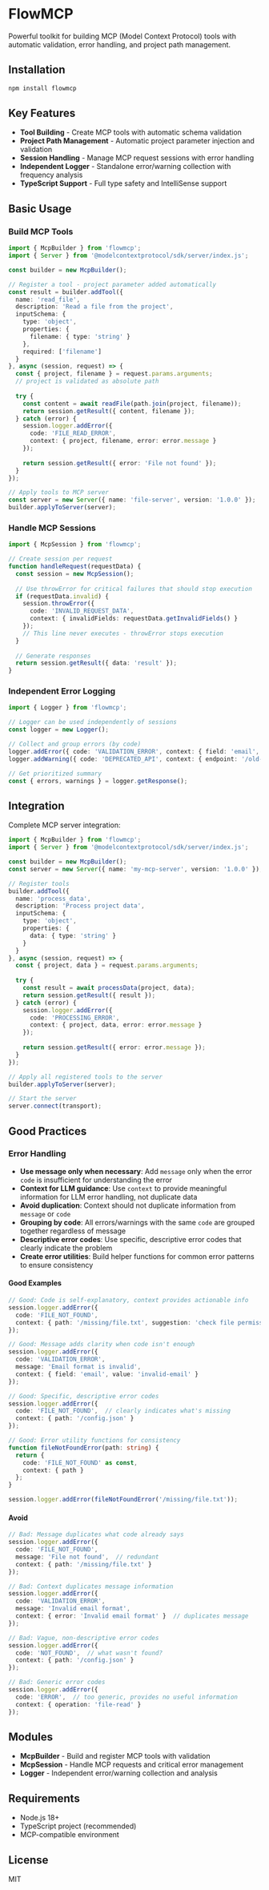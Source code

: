 # FlowMCP

Powerful toolkit for building MCP (Model Context Protocol) tools with automatic validation, error handling, and project path management.

## Installation

```bash
npm install flowmcp
```

## Key Features

- **Tool Building** - Create MCP tools with automatic schema validation  
- **Project Path Management** - Automatic project parameter injection and validation
- **Session Handling** - Manage MCP request sessions with error handling
- **Independent Logger** - Standalone error/warning collection with frequency analysis
- **TypeScript Support** - Full type safety and IntelliSense support

## Basic Usage

### Build MCP Tools

```typescript
import { McpBuilder } from 'flowmcp';
import { Server } from '@modelcontextprotocol/sdk/server/index.js';

const builder = new McpBuilder();

// Register a tool - project parameter added automatically
const result = builder.addTool({
  name: 'read_file',
  description: 'Read a file from the project',
  inputSchema: {
    type: 'object',
    properties: {
      filename: { type: 'string' }
    },
    required: ['filename']
  }
}, async (session, request) => {
  const { project, filename } = request.params.arguments;
  // project is validated as absolute path
  
  try {
    const content = await readFile(path.join(project, filename));
    return session.getResult({ content, filename });
  } catch (error) {
    session.logger.addError({
      code: 'FILE_READ_ERROR',
      context: { project, filename, error: error.message }
    });
    
    return session.getResult({ error: 'File not found' });
  }
});

// Apply tools to MCP server
const server = new Server({ name: 'file-server', version: '1.0.0' });
builder.applyToServer(server);
```

### Handle MCP Sessions

```typescript
import { McpSession } from 'flowmcp';

// Create session per request
function handleRequest(requestData) {
  const session = new McpSession();
  
  // Use throwError for critical failures that should stop execution
  if (requestData.invalid) {
    session.throwError({
      code: 'INVALID_REQUEST_DATA',
      context: { invalidFields: requestData.getInvalidFields() }
    });
    // This line never executes - throwError stops execution
  }
  
  // Generate responses
  return session.getResult({ data: 'result' });
}
```

### Independent Error Logging

```typescript
import { Logger } from 'flowmcp';

// Logger can be used independently of sessions
const logger = new Logger();

// Collect and group errors (by code)
logger.addError({ code: 'VALIDATION_ERROR', context: { field: 'email', format: 'invalid' } });
logger.addWarning({ code: 'DEPRECATED_API', context: { endpoint: '/old-api', replacement: '/v2/api' } });

// Get prioritized summary
const { errors, warnings } = logger.getResponse();
```

## Integration

Complete MCP server integration:

```typescript
import { McpBuilder } from 'flowmcp';
import { Server } from '@modelcontextprotocol/sdk/server/index.js';

const builder = new McpBuilder();
const server = new Server({ name: 'my-mcp-server', version: '1.0.0' });

// Register tools
builder.addTool({
  name: 'process_data',
  description: 'Process project data',
  inputSchema: {
    type: 'object',
    properties: {
      data: { type: 'string' }
    }
  }
}, async (session, request) => {
  const { project, data } = request.params.arguments;
  
  try {
    const result = await processData(project, data);
    return session.getResult({ result });
  } catch (error) {
    session.logger.addError({ 
      code: 'PROCESSING_ERROR',
      context: { project, data, error: error.message }
    });
    
    return session.getResult({ error: error.message });
  }
});

// Apply all registered tools to the server
builder.applyToServer(server);

// Start the server
server.connect(transport);
```

## Good Practices

### Error Handling

- **Use message only when necessary**: Add `message` only when the error `code` is insufficient for understanding the error
- **Context for LLM guidance**: Use `context` to provide meaningful information for LLM error handling, not duplicate data
- **Avoid duplication**: Context should not duplicate information from `message` or `code`
- **Grouping by code**: All errors/warnings with the same `code` are grouped together regardless of message
- **Descriptive error codes**: Use specific, descriptive error codes that clearly indicate the problem
- **Create error utilities**: Build helper functions for common error patterns to ensure consistency

#### Good Examples

```typescript
// Good: Code is self-explanatory, context provides actionable info
session.logger.addError({
  code: 'FILE_NOT_FOUND',
  context: { path: '/missing/file.txt', suggestion: 'check file permissions' }
});

// Good: Message adds clarity when code isn't enough
session.logger.addError({
  code: 'VALIDATION_ERROR',
  message: 'Email format is invalid',
  context: { field: 'email', value: 'invalid-email' }
});

// Good: Specific, descriptive error codes
session.logger.addError({
  code: 'FILE_NOT_FOUND',  // clearly indicates what's missing
  context: { path: '/config.json' }
});

// Good: Error utility functions for consistency
function fileNotFoundError(path: string) {
  return {
    code: 'FILE_NOT_FOUND' as const,
    context: { path }
  };
}

session.logger.addError(fileNotFoundError('/missing/file.txt'));
```

#### Avoid

```typescript
// Bad: Message duplicates what code already says
session.logger.addError({
  code: 'FILE_NOT_FOUND',
  message: 'File not found',  // redundant
  context: { path: '/missing/file.txt' }
});

// Bad: Context duplicates message information
session.logger.addError({
  code: 'VALIDATION_ERROR',
  message: 'Invalid email format',
  context: { error: 'Invalid email format' }  // duplicates message
});

// Bad: Vague, non-descriptive error codes
session.logger.addError({
  code: 'NOT_FOUND',  // what wasn't found?
  context: { path: '/config.json' }
});

// Bad: Generic error codes
session.logger.addError({
  code: 'ERROR',  // too generic, provides no useful information
  context: { operation: 'file-read' }
});
```

## Modules

- **McpBuilder** - Build and register MCP tools with validation
- **McpSession** - Handle MCP requests and critical error management  
- **Logger** - Independent error/warning collection and analysis

## Requirements

- Node.js 18+
- TypeScript project (recommended)
- MCP-compatible environment

## License

MIT 